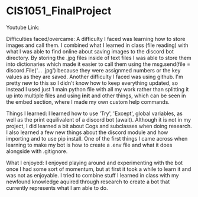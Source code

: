 # CIS1051_FinalProject

Youtube Link:


Difficulties faced/overcame:
A difficulty I faced was learning how to store images and call them. I combined what I learned in class (file reading) with what I was able to find online about saving images to the discord bot directory. By storing the .jpg files inside of text files I was able to store them into dictionaries which made it easier to call them using the msg.send(file = discord.File('... .jpg') because they were assignmed numbers or the key values as they are saved. Another difficulty I faced was using github. I'm pretty new to this so I didn't know how to keep everything updated, so instead I used just 1 main python file with all my work rather than splitting it up into multiple files and using __init__ and other things, which can be seen in the embed section, where I made my own custom help commands.

Things I learned:
I learned how to use 'Try', 'Except', global variables, as well as the print equilivalent of a discord bot (await). Although it is not in my project, I did learned a bit about Cogs and subclasses when doing research. I also learned a few new things about the discord module and how importing and to use pip install. One of the first things I came across when learning to make my bot is how to create a .env file and what it does alongside with .gitignore.

What I enjoyed:
I enjoyed playing around and experimenting with the bot once I had some sort of momentum, but at first it took a while to learn it and was not as enjoyable. I tried to combine stuff I learned in class with my newfound knowledge aquired through research to create a bot that currently represents what I am able to do.

